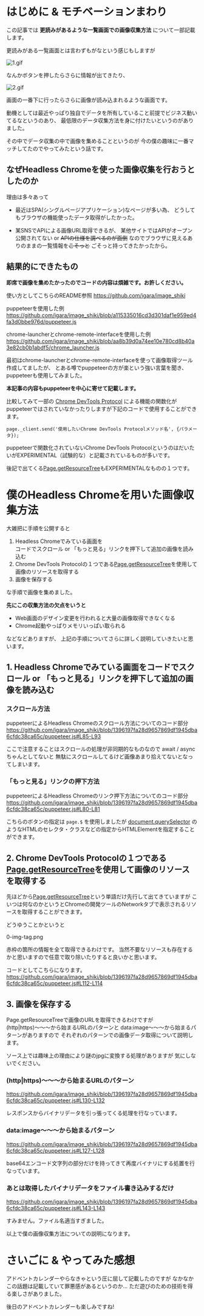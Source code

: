 # はじめに & モチベーションまわり

この記事では
**更読みがあるような一覧画面での画像収集方法**
について一部記載します。

更読みがある一覧画面とは言わずもがなという感じもしますが

![1.gif](0-md.gif)

なんかボタンを押したらさらに情報が出てきたり、

![2.gif](1-md.gif)

画面の一番下に行ったらさらに画像が読み込まれるような画面です。


動機としては最近やっぱり独自でデータを所有していること前提でビジネス動いてるなというのあり、
最低限のデータ収集方法を身に付けたいというのがありました。


その中でデータ収集の中で画像を集めることというのが
今の僕の趣味に一番マッチしてたのでやってみたという話です。

## なぜHeadless Chromeを使った画像収集を行おうとしたのか

理由は多々あって

- 最近はSPA(シングルページアプリケーション)なページが多い為、
どうしてもブラウザの機能使ったデータ取得がしたかった。

- 某SNSでAPIによる画像URL取得できるが、
某他サイトではAPIがオープン公開されてない or
~~APIの仕様を調べるのが面倒~~
なのでブラウザに見えるありのままの一覧情報を~~こそっと~~
ごそっと持ってきたかったから。

## 結果的にできたもの

**即席で画像を集めたかったのでコードの内容は煩雑です。お許しください。**

使い方としてこちらのREADME参照
https://github.com/igara/image_shiki

puppeteerを使用した例
https://github.com/igara/image_shiki/blob/a115335016cd3d301daf1e959ed4fa3d0bbe976d/puppeteer.js

chrome-launcherとchrome-remote-interfaceを使用した例
https://github.com/igara/image_shiki/blob/aa8b39d0a74ee10e780cd8b40a3e82cb0b1abdf5/chrome_launcher.js

最初はchrome-launcherとchrome-remote-interfaceを使って画像取得ツール作成してましたが、
とある噂でpuppeteerの方が楽という強い言葉を聞き、puppeteerも使用してみました。

**本記事の内容もpuppeteerを中心に寄せて記載します。**

比較してみて一部の [Chrome DevTools Protocol](https://chromedevtools.github.io/devtools-protocol/) による機能の関数化がpuppeteerではされていなかったりしますが下記のコードで使用することができます。

```
page._client.send('使用したいChrome DevTools Protocolメソッド名', {パラメータ});
```

puppeteerで関数化されていないChrome DevTools ProtocolというのはだいたいがEXPERIMENTAL（試験的な）と記載されているものが多いです。

後記で出てくる[Page.getResourceTree](https://chromedevtools.github.io/devtools-protocol/tot/Page/#method-getResourceTree)もEXPERIMENTALなものの１つです。

# 僕のHeadless Chromeを用いた画像収集方法

大雑把に手順を公開すると

1. Headless Chromeでみている画面を  
コードでスクロール or 「もっと見る」リンクを押下して追加の画像を読み込む
2. Chrome DevTools Protocolの１つである[Page.getResourceTree](https://chromedevtools.github.io/devtools-protocol/tot/Page/#method-getResourceTree)を使用して  
画像のリソースを取得する
3. 画像を保存する

な手順で画像を集めました。

**先にこの収集方法の欠点をいうと**

- Web画面のデザイン変更を行われると大量の画像取得できなくなる
- Chrome起動やっぱりメモリいっぱい取られる

などなどありますが、
上記の手順についてさらに詳しく説明していきたいと思います。


## 1. Headless Chromeでみている画面をコードでスクロール or 「もっと見る」リンクを押下して追加の画像を読み込む

### スクロール方法

puppeteerによるHeadless Chromeのスクロール方法についてのコード部分
https://github.com/igara/image_shiki/blob/1396197fa28d9657869df1945dba6cfdc38ca65c/puppeteer.js#L85-L93

ここで注意することはスクロールの処理が非同期的なものなので
await / async ちゃんとしてないと
無駄にスクロールしてるけど画像あまり拾えてないとなってしまいます。

### 「もっと見る」リンクの押下方法

puppeteerによるHeadless Chromeのリンク押下方法についてのコード部分
https://github.com/igara/image_shiki/blob/1396197fa28d9657869df1945dba6cfdc38ca65c/puppeteer.js#L80-L81

こちらのボタンの指定は `page.$` を使用しましたが [document.querySelector](https://developer.mozilla.org/ja/docs/Web/API/Document/querySelector) のようなHTMLのセレクタ・クラスなどの指定からHTMLElementを指定することができます。

## 2. Chrome DevTools Protocolの１つである[Page.getResourceTree](https://chromedevtools.github.io/devtools-protocol/tot/Page/#method-getResourceTree)を使用して画像のリソースを取得する

先ほどから[Page.getResourceTree](https://chromedevtools.github.io/devtools-protocol/tot/Page/#method-getResourceTree)という単語だけ先行して出てきていますが
こいつは何なのかというとChromeの開発ツールのNetworkタブで表示されるリソースを取得することができます。

どうゆうことかというと

0-img-tag.png

赤枠の箇所の情報を全て取得できるわけです。
当然不要なリソースも存在するかと思いますので任意で取り除いたりすると良いかと思います。

コードとしてこちらになります。
https://github.com/igara/image_shiki/blob/1396197fa28d9657869df1945dba6cfdc38ca65c/puppeteer.js#L112-L114

## 3. 画像を保存する

Page.getResourceTreeで画像のURLを取得できるわけですが
(http|https)〜〜〜から始まるURLのパターンと
data:image〜〜〜から始まるパターンがありますので
それぞれのパターンでの画像データ取得について説明します。

ソース上では趣味上の理由により謎のjpgに変換する処理がありますが
気にしないでください。

### (http|https)〜〜〜から始まるURLのパターン

https://github.com/igara/image_shiki/blob/1396197fa28d9657869df1945dba6cfdc38ca65c/puppeteer.js#L130-L132

レスポンスからバイナリデータを引っ張ってくる処理を行なっています。

### data:image〜〜〜から始まるパターン

https://github.com/igara/image_shiki/blob/1396197fa28d9657869df1945dba6cfdc38ca65c/puppeteer.js#L127-L128

base64エンコード文字列の部分だけを持ってきて再度バイナリにする処置を行なっています。

### あとは取得したバイナリデータをファイル書き込みするだけ

https://github.com/igara/image_shiki/blob/1396197fa28d9657869df1945dba6cfdc38ca65c/puppeteer.js#L143-L143

すみません。ファイル名適当すぎました。

以上で僕の画像収集方法についての説明になります。

# さいごに & やってみた感想

アドベントカレンダーやらなきゃという圧に屈して記載したのですが
なかなかこの話題は記載していて罪悪感があるというのか...
ただ遊びのための技術を得る楽しさがありました。

後日のアドベントカレンダーも楽しみですね!
